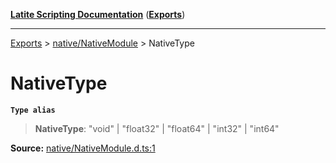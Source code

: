 [**Latite Scripting Documentation**](../../README.md) ([**Exports**](../../exports.md))

---

[Exports](../../exports.md) > [native/NativeModule](../index.md) > NativeType

# NativeType

**`Type alias`**

> **NativeType**: "void" \| "float32" \| "float64" \| "int32" \| "int64"

**Source:** [native/NativeModule.d.ts:1](https://github.com/LatiteScripting/latitescripting.github.io/blob/d29f363/definitions/native/NativeModule.d.ts#L1)
